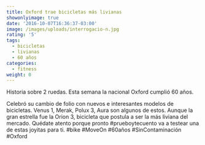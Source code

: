 ```yaml
---
title: Oxford trae bicicletas más livianas
showonlyimage: true
date: '2016-10-07T16:36:37-03:00'
image: /images/uploads/interrogacio-n.jpg
rating: '5'
tags:
  - bicicletas
  - livianas
  - 60 años
categories:
  - fitness
weight: 0
---
```

Historia sobre 2 ruedas. Esta semana la nacional Oxford cumplió 60 años.

<!--more-->

Celebró su cambio de folio con nuevos e interesantes modelos de bicicletas. Venus 1, Merak, Polux 3, Aura son algunos de estos. Aunque la gran estrella fue la Orion 3, bicicleta que postula a ser la más liviana del mercado. Quédate atento porque pronto #prueboytecuento va a testear una de estas joyitas para ti. #bike #MoveOn #60años #SinContaminación #Oxford
